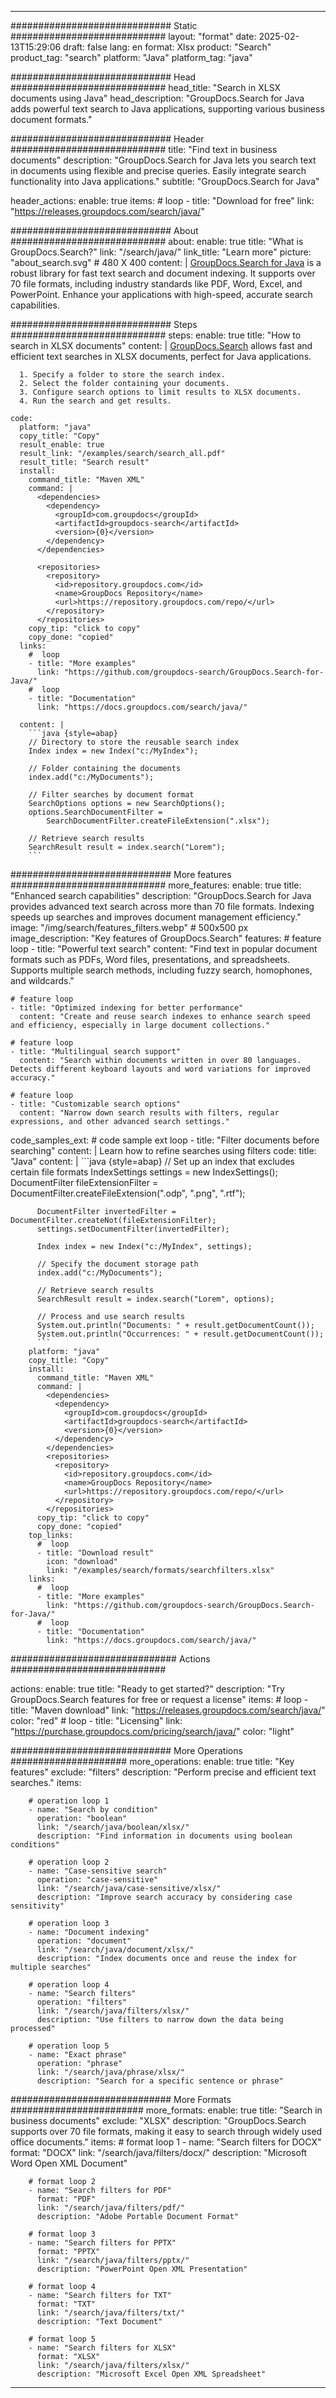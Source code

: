 
---
############################# Static ############################
layout: "format"
date:  2025-02-13T15:29:06
draft: false
lang: en
format: Xlsx
product: "Search"
product_tag: "search"
platform: "Java"
platform_tag: "java"

############################# Head ############################
head_title: "Search in XLSX documents using Java"
head_description: "GroupDocs.Search for Java adds powerful text search to Java applications, supporting various business document formats."

############################# Header ############################
title: "Find text in business documents" 
description: "GroupDocs.Search for Java lets you search text in documents using flexible and precise queries. Easily integrate search functionality into Java applications."
subtitle: "GroupDocs.Search for Java" 

header_actions:
  enable: true
  items:
    #  loop
    - title: "Download for free"
      link: "https://releases.groupdocs.com/search/java/"
      
############################# About ############################
about:
    enable: true
    title: "What is GroupDocs.Search?"
    link: "/search/java/"
    link_title: "Learn more"
    picture: "about_search.svg" # 480 X 400
    content: |
       [GroupDocs.Search for Java](/search/java/) is a robust library for fast text search and document indexing. It supports over 70 file formats, including industry standards like PDF, Word, Excel, and PowerPoint. Enhance your applications with high-speed, accurate search capabilities.

############################# Steps ############################
steps:
    enable: true
    title: "How to search in XLSX documents"
    content: |
      [GroupDocs.Search](/search/java/) allows fast and efficient text searches in XLSX documents, perfect for Java applications.
      
      1. Specify a folder to store the search index.
      2. Select the folder containing your documents.
      3. Configure search options to limit results to XLSX documents.
      4. Run the search and get results.
   
    code:
      platform: "java"
      copy_title: "Copy"
      result_enable: true
      result_link: "/examples/search/search_all.pdf"
      result_title: "Search result"
      install:
        command_title: "Maven XML"
        command: |
          <dependencies>
            <dependency>
              <groupId>com.groupdocs</groupId>
              <artifactId>groupdocs-search</artifactId>
              <version>{0}</version>
            </dependency>
          </dependencies>

          <repositories>
            <repository>
              <id>repository.groupdocs.com</id>
              <name>GroupDocs Repository</name>
              <url>https://repository.groupdocs.com/repo/</url>
            </repository>
          </repositories>
        copy_tip: "click to copy"
        copy_done: "copied"
      links:
        #  loop
        - title: "More examples"
          link: "https://github.com/groupdocs-search/GroupDocs.Search-for-Java/"
        #  loop
        - title: "Documentation"
          link: "https://docs.groupdocs.com/search/java/"
          
      content: |
        ```java {style=abap}
        // Directory to store the reusable search index
        Index index = new Index("c:/MyIndex");

        // Folder containing the documents
        index.add("c:/MyDocuments");

        // Filter searches by document format
        SearchOptions options = new SearchOptions();
        options.SearchDocumentFilter = 
            SearchDocumentFilter.createFileExtension(".xlsx");

        // Retrieve search results
        SearchResult result = index.search("Lorem");
        ```            

############################# More features ############################
more_features:
  enable: true
  title: "Enhanced search capabilities"
  description: "GroupDocs.Search for Java provides advanced text search across more than 70 file formats. Indexing speeds up searches and improves document management efficiency."
  image: "/img/search/features_filters.webp" # 500x500 px
  image_description: "Key features of GroupDocs.Search"
  features:
    # feature loop
    - title: "Powerful text search"
      content: "Find text in popular document formats such as PDFs, Word files, presentations, and spreadsheets. Supports multiple search methods, including fuzzy search, homophones, and wildcards."

    # feature loop
    - title: "Optimized indexing for better performance"
      content: "Create and reuse search indexes to enhance search speed and efficiency, especially in large document collections."

    # feature loop
    - title: "Multilingual search support"
      content: "Search within documents written in over 80 languages. Detects different keyboard layouts and word variations for improved accuracy."

    # feature loop
    - title: "Customizable search options"
      content: "Narrow down search results with filters, regular expressions, and other advanced search settings."
      
  code_samples_ext:
    # code sample ext loop
    - title: "Filter documents before searching"
      content: |
        Learn how to refine searches using filters
      code:
        title: "Java"
        content: |
          ```java {style=abap}
          // Set up an index that excludes certain file formats
          IndexSettings settings = new IndexSettings();
          DocumentFilter fileExtensionFilter = 
            DocumentFilter.createFileExtension(".odp", ".png", ".rtf");

          DocumentFilter invertedFilter = DocumentFilter.createNot(fileExtensionFilter);
          settings.setDocumentFilter(invertedFilter);

          Index index = new Index("c:/MyIndex", settings);
              
          // Specify the document storage path
          index.add("c:/MyDocuments");

          // Retrieve search results
          SearchResult result = index.search("Lorem", options);
          
          // Process and use search results
          System.out.println("Documents: " + result.getDocumentCount());
          System.out.println("Occurrences: " + result.getDocumentCount());
          ```
        platform: "java"
        copy_title: "Copy"
        install:
          command_title: "Maven XML"
          command: |
            <dependencies>
              <dependency>
                <groupId>com.groupdocs</groupId>
                <artifactId>groupdocs-search</artifactId>
                <version>{0}</version>
              </dependency>
            </dependencies>
            <repositories>
              <repository>
                <id>repository.groupdocs.com</id>
                <name>GroupDocs Repository</name>
                <url>https://repository.groupdocs.com/repo/</url>
              </repository>
            </repositories>
          copy_tip: "click to copy"
          copy_done: "copied"
        top_links:
          #  loop
          - title: "Download result"
            icon: "download"
            link: "/examples/search/formats/searchfilters.xlsx"
        links:
          #  loop
          - title: "More examples"
            link: "https://github.com/groupdocs-search/GroupDocs.Search-for-Java/"
          #  loop
          - title: "Documentation"
            link: "https://docs.groupdocs.com/search/java/"
            

            


############################## Actions ############################

actions:
  enable: true
  title: "Ready to get started?"
  description: "Try GroupDocs.Search features for free or request a license"
  items:
    #  loop
    - title: "Maven download"
      link: "https://releases.groupdocs.com/search/java/"
      color: "red"
        #  loop
    - title: "Licensing"
      link: "https://purchase.groupdocs.com/pricing/search/java/"
      color: "light"


############################# More Operations #####################
more_operations:
    enable: true
    title: "Key features"
    exclude: "filters"
    description: "Perform precise and efficient text searches."
    items: 
          
        # operation loop 1
        - name: "Search by condition"
          operation: "boolean"
          link: "/search/java/boolean/xlsx/"
          description: "Find information in documents using boolean conditions"

        # operation loop 2
        - name: "Case-sensitive search"
          operation: "case-sensitive"
          link: "/search/java/case-sensitive/xlsx/"
          description: "Improve search accuracy by considering case sensitivity"

        # operation loop 3
        - name: "Document indexing"
          operation: "document"
          link: "/search/java/document/xlsx/"
          description: "Index documents once and reuse the index for multiple searches"

        # operation loop 4
        - name: "Search filters"
          operation: "filters"
          link: "/search/java/filters/xlsx/"
          description: "Use filters to narrow down the data being processed"

        # operation loop 5
        - name: "Exact phrase"
          operation: "phrase"
          link: "/search/java/phrase/xlsx/"
          description: "Search for a specific sentence or phrase"
          
        
          
############################# More Formats ########################
more_formats:
    enable: true
    title: "Search in business documents"
    exclude: "XLSX"
    description: "GroupDocs.Search supports over 70 file formats, making it easy to search through widely used office documents."
    items: 
        # format loop 1
        - name: "Search filters for DOCX"
          format: "DOCX"
          link: "/search/java/filters/docx/"
          description: "Microsoft Word Open XML Document"
          
        # format loop 2
        - name: "Search filters for PDF"
          format: "PDF"
          link: "/search/java/filters/pdf/"
          description: "Adobe Portable Document Format"
          
        # format loop 3
        - name: "Search filters for PPTX"
          format: "PPTX"
          link: "/search/java/filters/pptx/"
          description: "PowerPoint Open XML Presentation"

        # format loop 4
        - name: "Search filters for TXT"
          format: "TXT"
          link: "/search/java/filters/txt/"
          description: "Text Document"
          
        # format loop 5
        - name: "Search filters for XLSX"
          format: "XLSX"
          link: "/search/java/filters/xlsx/"
          description: "Microsoft Excel Open XML Spreadsheet"
  

---